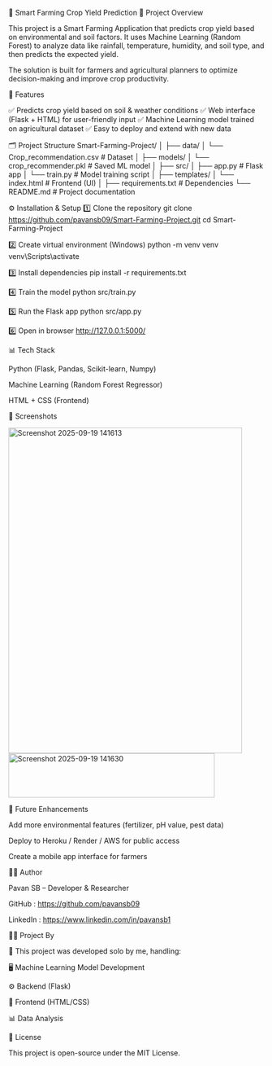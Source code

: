 🌾 Smart Farming Crop Yield Prediction
📌 Project Overview

This project is a Smart Farming Application that predicts crop yield based on environmental and soil factors.
It uses Machine Learning (Random Forest) to analyze data like rainfall, temperature, humidity, and soil type, and then predicts the expected yield.

The solution is built for farmers and agricultural planners to optimize decision-making and improve crop productivity.

🚀 Features

✅ Predicts crop yield based on soil & weather conditions
✅ Web interface (Flask + HTML) for user-friendly input
✅ Machine Learning model trained on agricultural dataset
✅ Easy to deploy and extend with new data

🗂 Project Structure
Smart-Farming-Project/
│
├── data/
│   └── Crop_recommendation.csv     # Dataset
│
├── models/
│   └── crop_recommender.pkl        # Saved ML model
│
├── src/
│   ├── app.py                      # Flask app
│   └── train.py                    # Model training script
│
├── templates/
│   └── index.html                  # Frontend (UI)
│
├── requirements.txt                # Dependencies
└── README.md                       # Project documentation

⚙️ Installation & Setup
1️⃣ Clone the repository
git clone https://github.com/pavansb09/Smart-Farming-Project.git
cd Smart-Farming-Project

2️⃣ Create virtual environment (Windows)
python -m venv venv
venv\Scripts\activate

3️⃣ Install dependencies
pip install -r requirements.txt

4️⃣ Train the model
python src/train.py

5️⃣ Run the Flask app
python src/app.py

6️⃣ Open in browser
http://127.0.0.1:5000/

📊 Tech Stack

Python (Flask, Pandas, Scikit-learn, Numpy)

Machine Learning (Random Forest Regressor)

HTML + CSS (Frontend)

📸 Screenshots

<img width="460" height="640" alt="Screenshot 2025-09-19 141613" src="https://github.com/user-attachments/assets/27e02674-5b4e-479d-bfde-378197793b56" />
<img width="406" height="87" alt="Screenshot 2025-09-19 141630" src="https://github.com/user-attachments/assets/df2c6c1b-4a19-41c4-8ac4-fbe99c163de8" />


🎯 Future Enhancements

Add more environmental features (fertilizer, pH value, pest data)

Deploy to Heroku / Render / AWS for public access

Create a mobile app interface for farmers

👨‍💻 Author

Pavan SB – Developer & Researcher

GitHub : https://github.com/pavansb09

LinkedIn : https://www.linkedin.com/in/pavansb1

👨‍💻 Project By

🚀 This project was developed solo by me, handling:

🖥️ Machine Learning Model Development

⚙️ Backend (Flask)

🎨 Frontend (HTML/CSS)

📊 Data Analysis


📜 License

This project is open-source under the MIT License.
